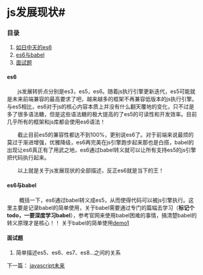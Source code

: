 # js发展现状#

### 目录 ###

1. [如日中天的es6](#es6)
2. [es6与babel](#babel)
3. [面试题](#questions)

<span id="es6"></span>

#### es6 ####

　　js发展转折点分别是es3，es5，es6。随着js执行引擎更新迭代，es5可能就是未来前端兼容的最高要求了吧，越来越多的框架不再兼容低版本的js执行引擎。与es5相比，es6对于js的核心内容本质上并没有什么翻天覆地的变化，只不过是多了很多语法糖，但是这些语法糖的极大提高的了es5的可读性和开发效率。目前几乎所有的框架和js库都会使用es6语法！

　　截止目前es5的兼容性都达不到100%，更别说es6了。对于前端来说最烦的莫过于渐进增强，优雅降级，es6再完美在js引擎跑步起来那也是白搭，babel的出现让es6真正有了用武之地，es6通过babel转义就可以让所有支持es5的js引擎把代码执行起来。

　　以上就是关于js发展现状的全部描述，反正es6就是当下的王！

<span id="babel"></span>

#### es6与babel ####

　　 概括一下，es6通过babel转义成es5，从而使得代码可以被js引擎执行。这里主要是记录babel的简单使用，关于babel需要通过专门的篇幅去学习（**标记个todo，一要深度学习babel**），参考官网来使用babel困难的事情，搞清楚babel的转义原理才是核心！！
关于babel的简单使用[demo1](https://github.com/wowZin/js-core-learning/chapter1/demo1)


<span id="questions"></span>

#### 面试题 ####

1. 简单描述es5、es6、es7、es8...之间的关系

下一篇： [javascript未来](./future.md)